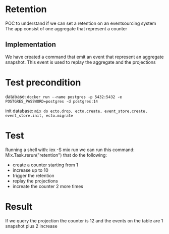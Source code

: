# Retention

POC to understand if we can set a retention on an eventsourcing system
The app consist of one aggregate that represent a counter

## Implementation

We have created a command that emit an event that represent an aggregate snapshot.
This event is used to replay the aggregate and the projections

# Test precondition

database: `docker run --name postgres -p 5432:5432 -e POSTGRES_PASSWORD=postgres -d postgres:14`

init database: `mix do ecto.drop, ecto.create, event_store.create, event_store.init, ecto.migrate`

# Test

Running a shell with: iex -S mix run
we can run this command: Mix.Task.rerun("retention") that do the following:
* create a counter starting from 1
* increase up to 10
* trigger the retention
* replay the projections
* increate the counter 2 more times

# Result

If we query the projection the counter is 12 and the events on the table are 1 snapshot plus 2 increase

